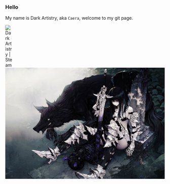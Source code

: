 ### Hello 
My name is Dark Artistry, aka ``Caera``, welcome to my git page.

<a href="https://steamcommunity.com/id/Dark_Artistry/">
  <img align="left" alt="Dark Artistry | Steam" width="22px" src="https://github.com/DarkArtistryGH/DarkArtistryGH/blob/main/assets/Steam.ico" />
</a>

![alt text](https://github.com/DarkArtistryGH/DarkArtistryGH/blob/main/assets/64959545_p1_master1200.png)
<!--
**DarkArtistryGH/DarkArtistryGH** is a ✨ _special_ ✨ repository because its `README.md` (this file) appears on your GitHub profile.

Here are some ideas to get you started:

- 🔭 I’m currently working on ...
- 🌱 I’m currently learning ...
- 👯 I’m looking to collaborate on ...
- 🤔 I’m looking for help with ...
- 💬 Ask me about ...
- 📫 How to reach me: ...
- 😄 Pronouns: ...
- ⚡ Fun fact: ...
-->
